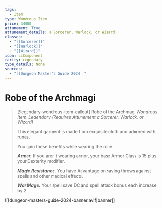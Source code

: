 ```yaml
---
tags:
  - Item
type: Wondrous Item
price: 34000
attunement: True
attunement_details: a Sorcerer, Warlock, or Wizard
classes:
  - "[[Sorcerer]]"
  - "[[Warlock]]"
  - "[[Wizard]]"
icon: LiComponent
rarity: Legendary
type_details: None
sources: 
  - "[[Dungeon Master's Guide 2024]]"
---
```

# Robe of the Archmagi
>[!legendary-wondrous-item-callout] Robe of the Archmagi
>_Wondrous Item, Legendary (Requires Attunement a Sorcerer, Warlock, or Wizard)_
>
>This elegant garment is made from exquisite cloth and adorned with runes.
>
>You gain these benefits while wearing the robe.
>
>**_Armor._** If you aren't wearing armor, your base Armor Class is 15 plus your Dexterity modifier.
>
>**_Magic Resistance._** You have Advantage on saving throws against spells and other magical effects.
>
>**_War Mage._** Your spell save DC and spell attack bonus each increase by 2.
>


![[dungeon-masters-guide-2024-banner.avif|banner]]